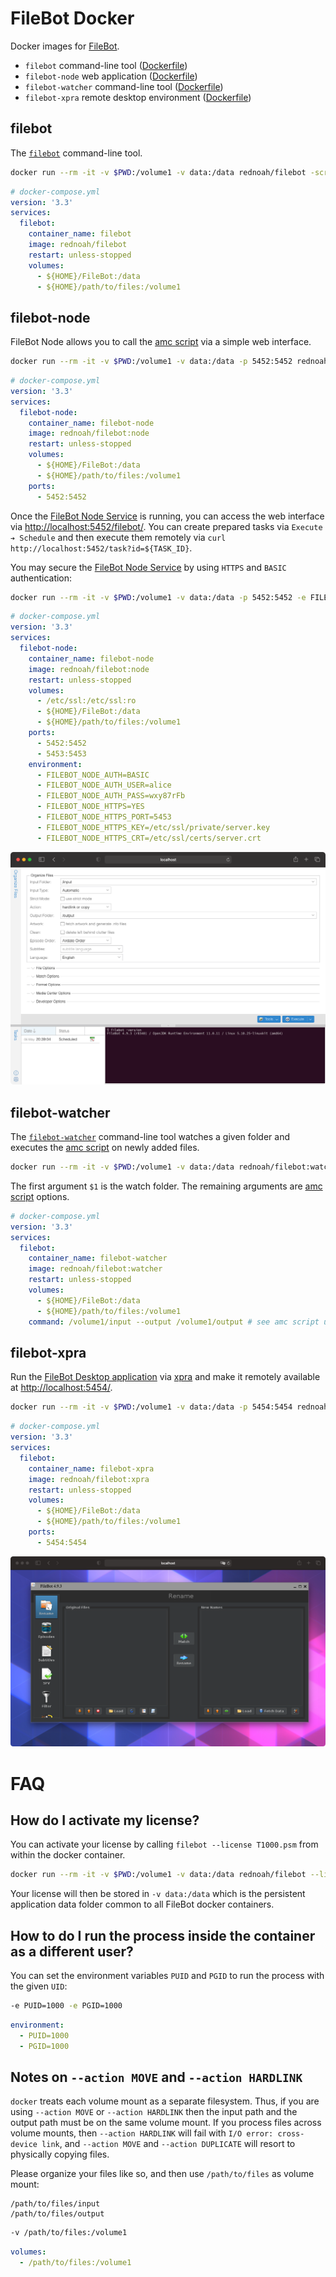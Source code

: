 # FileBot Docker

Docker images for [FileBot](https://www.filebot.net/).
- `filebot` command-line tool ([Dockerfile](https://github.com/filebot/filebot-docker/blob/master/Dockerfile))
- `filebot-node` web application ([Dockerfile](https://github.com/filebot/filebot-docker/blob/master/Dockerfile.node))
- `filebot-watcher` command-line tool ([Dockerfile](https://github.com/filebot/filebot-docker/blob/master/Dockerfile.watcher))
- `filebot-xpra` remote desktop environment ([Dockerfile](https://github.com/filebot/filebot-docker/blob/master/Dockerfile.xpra))


## filebot

The [`filebot`](https://www.filebot.net/cli.html) command-line tool.

```bash
docker run --rm -it -v $PWD:/volume1 -v data:/data rednoah/filebot -script fn:sysinfo
```

```yml
# docker-compose.yml
version: '3.3'
services:
  filebot:
    container_name: filebot
    image: rednoah/filebot
    restart: unless-stopped
    volumes:
      - ${HOME}/FileBot:/data
      - ${HOME}/path/to/files:/volume1
```


## filebot-node

FileBot Node allows you to call the [amc script](https://www.filebot.net/amc.html) via a simple web interface.

```bash
docker run --rm -it -v $PWD:/volume1 -v data:/data -p 5452:5452 rednoah/filebot:node
```

```yml
# docker-compose.yml
version: '3.3'
services:
  filebot-node:
    container_name: filebot-node
    image: rednoah/filebot:node
    restart: unless-stopped
    volumes:
      - ${HOME}/FileBot:/data
      - ${HOME}/path/to/files:/volume1
    ports:
      - 5452:5452
```

Once the [FileBot Node Service](https://github.com/filebot/filebot-node) is running, you can access the  web interface via [http://localhost:5452/filebot/](http://localhost:5452/filebot/). You can create prepared tasks via `Execute ➔ Schedule` and then execute them remotely via `curl http://localhost:5452/task?id=${TASK_ID}`.

You may secure the [FileBot Node Service](https://github.com/filebot/filebot-node) by using `HTTPS` and `BASIC` authentication:
```bash
docker run --rm -it -v $PWD:/volume1 -v data:/data -p 5452:5452 -e FILEBOT_NODE_AUTH=BASIC -e FILEBOT_NODE_AUTH_USER=alice -e FILEBOT_NODE_AUTH_PASS=wxy87rFb -p 5453:5453 -v /etc/ssl:/etc/ssl:ro -e FILEBOT_NODE_HTTPS=YES -e FILEBOT_NODE_HTTPS_PORT=5453 -e FILEBOT_NODE_HTTPS_KEY=/etc/ssl/private/server.key -e FILEBOT_NODE_HTTPS_CRT=/etc/ssl/certs/server.crt rednoah/filebot:node
```

```yml
# docker-compose.yml
version: '3.3'
services:
  filebot-node:
    container_name: filebot-node
    image: rednoah/filebot:node
    restart: unless-stopped
    volumes:
      - /etc/ssl:/etc/ssl:ro
      - ${HOME}/FileBot:/data
      - ${HOME}/path/to/files:/volume1
    ports:
      - 5452:5452
      - 5453:5453
    environment:
      - FILEBOT_NODE_AUTH=BASIC
      - FILEBOT_NODE_AUTH_USER=alice
      - FILEBOT_NODE_AUTH_PASS=wxy87rFb
      - FILEBOT_NODE_HTTPS=YES
      - FILEBOT_NODE_HTTPS_PORT=5453
      - FILEBOT_NODE_HTTPS_KEY=/etc/ssl/private/server.key
      - FILEBOT_NODE_HTTPS_CRT=/etc/ssl/certs/server.crt
```
![FileBot Node](https://github.com/filebot/docs/raw/master/screenshots/docker-node.png)


## filebot-watcher

The [`filebot-watcher`](https://github.com/filebot/filebot-docker/blob/master/watcher/opt/bin/filebot-watcher) command-line tool watches a given folder and executes the [amc script](https://www.filebot.net/amc.html) on newly added files.

```bash
docker run --rm -it -v $PWD:/volume1 -v data:/data rednoah/filebot:watcher /volume1/input --output /volume1/output
```
The first argument `$1` is the watch folder. The remaining arguments are [amc script](https://www.filebot.net/amc.html) options.

```yml
# docker-compose.yml
version: '3.3'
services:
  filebot:
    container_name: filebot-watcher
    image: rednoah/filebot:watcher
    restart: unless-stopped
    volumes:
      - ${HOME}/FileBot:/data
      - ${HOME}/path/to/files:/volume1
    command: /volume1/input --output /volume1/output # see amc script usage
```


## filebot-xpra

Run the [FileBot Desktop application](https://www.filebot.net/getting-started/) via [xpra](https://xpra.org/) and make it remotely available at [http://localhost:5454/](http://localhost:5454/).

```bash
docker run --rm -it -v $PWD:/volume1 -v data:/data -p 5454:5454 rednoah/filebot:xpra
```

```yml
# docker-compose.yml
version: '3.3'
services:
  filebot:
    container_name: filebot-xpra
    image: rednoah/filebot:xpra
    restart: unless-stopped
    volumes:
      - ${HOME}/FileBot:/data
      - ${HOME}/path/to/files:/volume1
    ports:
      - 5454:5454
```
![Xpra Remote Desktop](https://github.com/filebot/docs/raw/master/screenshots/docker-xpra.png)



# FAQ


## How do I activate my license?

You can activate your license by calling `filebot --license T1000.psm` from within the docker container.

```bash
docker run --rm -it -v $PWD:/volume1 -v data:/data rednoah/filebot --license /volume1/T1000.psm
```

Your license will then be stored in `-v data:/data` which is the persistent application data folder common to all FileBot docker containers.


## How to do I run the process inside the container as a different user?

You can set the environment variables `PUID` and `PGID` to run the process with the given `UID`:
```bash
-e PUID=1000 -e PGID=1000
```
```yml
environment:
  - PUID=1000
  - PGID=1000
```


## Notes on `--action MOVE` and `--action HARDLINK`

`docker` treats each volume mount as a separate filesystem. Thus, if you are using `--action MOVE` or `--action HARDLINK` then the input path and the output path must be on the same volume mount. If you process files across volume mounts, then `--action HARDLINK` will fail with `I/O error: cross-device link`, and `--action MOVE` and `--action DUPLICATE` will resort to physically copying files.

Please organize your files like so, and then use `/path/to/files` as volume mount:
```
/path/to/files/input
/path/to/files/output
```
```bash
-v /path/to/files:/volume1
```
```yml
volumes:
  - /path/to/files:/volume1
```
